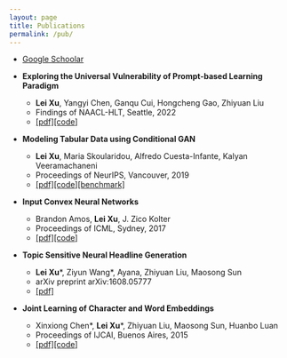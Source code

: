 ```yaml
---
layout: page
title: Publications
permalink: /pub/
---
```


- [Google Schoolar](https://scholar.google.com/citations?user=lkF92IsAAAAJ&hl=en)

- **Exploring the Universal Vulnerability of Prompt-based Learning Paradigm**
	- **Lei Xu**, Yangyi Chen, Ganqu Cui, Hongcheng Gao, Zhiyuan Liu
	- Findings of NAACL-HLT, Seattle, 2022
	- [\[pdf\]](https://arxiv.org/pdf/2204.05239.pdf)[\[code\]](https://github.com/leix28/prompt-universal-vulnerability)

- **Modeling Tabular Data using Conditional GAN**
	- **Lei Xu**, Maria Skoularidou, Alfredo Cuesta-Infante, Kalyan Veeramachaneni
	- Proceedings of NeurIPS, Vancouver, 2019
	- [\[pdf\]](https://arxiv.org/pdf/1907.00503.pdf)[\[code\]](https://github.com/sdv-dev/CTGAN)[\[benchmark\]](https://github.com/sdv-dev/SDGym)

- **Input Convex Neural Networks**
	- Brandon Amos, **Lei Xu**, J. Zico Kolter
	- Proceedings of ICML, Sydney, 2017
	- [\[pdf\]](https://arxiv.org/pdf/1609.07152.pdf)[\[code\]](https://github.com/locuslab/icnn)

- **Topic Sensitive Neural Headline Generation**
	- **Lei Xu**\*, Ziyun Wang*, Ayana, Zhiyuan Liu, Maosong Sun
	- arXiv preprint arXiv:1608.05777
	- [\[pdf\]](https://arxiv.org/pdf/1608.05777.pdf)

- **Joint Learning of Character and Word Embeddings**
	- Xinxiong Chen\*, **Lei Xu**\*, Zhiyuan Liu, Maosong Sun, Huanbo Luan
	- Proceedings of IJCAI, Buenos Aires, 2015
	- [\[pdf\]](http://www.thunlp.org/~lzy/publications/ijcai2015_character.pdf)[\[code\]](https://github.com/Leonard-Xu/CWE)
